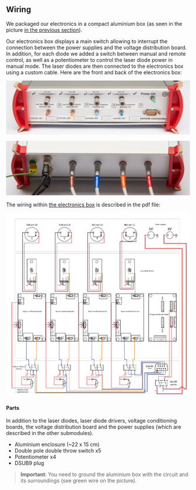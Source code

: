## Wiring

We packaged our electronics in a compact aluminium box (as seen in the picture [in the previous section](https://github.com/ries-lab/LaserEngine/tree/master/Electronics/Electronics_manuscript)).

Our electronics box displays a main switch allowing to interrupt the connection between the power supplies and the voltage distribution board. In addition, for each diode we added a switch between manual and remote control, as well as a potentiometer to control the laser diode power in manual mode. The laser diodes are then connected to the electronics box using a custom cable. Here are the front and back of the electronics box:

![](Electronics_box_front.jpg)

![](Electronics_box_back.jpg)



The wiring within [the electronics box](wiring.pdf) is described in the pdf file:

![](wiring.jpg)



#### Parts

In addition to the laser diodes, laser diode drivers, voltage conditioning boards, the voltage distribution board and the power supplies (which are described in the other submodules). 

- Aluminium enclosure (~22 x 15 cm)
- Double pole double throw switch x5
- Potentiometer x4
- DSUB9 plug



> **Important**: You need to ground the aluminium box with the circuit and its surroundings (see green wire on the picture).

 